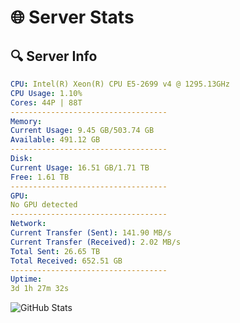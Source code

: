 # 🌐 Server Stats
## 🔍 Server Info
```yaml
CPU: Intel(R) Xeon(R) CPU E5-2699 v4 @ 1295.13GHz
CPU Usage: 1.10%
Cores: 44P | 88T
-----------------------------------
Memory:
Current Usage: 9.45 GB/503.74 GB
Available: 491.12 GB
-----------------------------------
Disk:
Current Usage: 16.51 GB/1.71 TB
Free: 1.61 TB
-----------------------------------
GPU:
No GPU detected
-----------------------------------
Network:
Current Transfer (Sent): 141.90 MB/s
Current Transfer (Received): 2.02 MB/s
Total Sent: 26.65 TB
Total Received: 652.51 GB
-----------------------------------
Uptime:
3d 1h 27m 32s
```
![GitHub Stats](https://img.shields.io/badge/Updated-2025-02-11_00:10:50-blue)